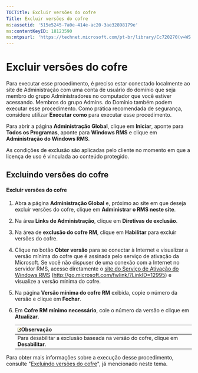 ```yaml
---
TOCTitle: Excluir versões do cofre
Title: Excluir versões do cofre
ms:assetid: '515e5245-7a0e-414e-ac20-3ae32898179e'
ms:contentKeyID: 18123590
ms:mtpsurl: 'https://technet.microsoft.com/pt-br/library/Cc720270(v=WS.10)'
---
```


Excluir versões do cofre
========================

Para executar esse procedimento, é preciso estar conectado localmente ao site de Administração com uma conta de usuário do domínio que seja membro do grupo Administradores no computador que você estiver acessando. Membros do grupo Admins. do Domínio também podem executar esse procedimento. Como prática recomendada de segurança, considere utilizar **Executar como** para executar esse procedimento.

Para abrir a página **Administração Global**, clique em **Iniciar**, aponte para **Todos os Programas**, aponte para **Windows RMS** e clique em **Administração do Windows RMS**.

As condições de exclusão são aplicadas pelo cliente no momento em que a licença de uso é vinculada ao conteúdo protegido.

Excluindo versões do cofre
--------------------------

#### Excluir versões do cofre

1.  Abra a página **Administração Global** e, próximo ao site em que deseja excluir versões do cofre, clique em **Administrar o RMS neste site**.

2.  Na área **Links de Administração**, clique em **Diretivas de exclusão**.

3.  Na área de **exclusão do cofre RM**, clique em **Habilitar** para excluir versões do cofre.

4.  Clique no botão **Obter versão** para se conectar à Internet e visualizar a versão mínima do cofre que é assinada pelo serviço de ativação da Microsoft. Se você não dispuser de uma conexão com a Internet no servidor RMS, acesse diretamente o [site do Serviço de Ativação do Windows RMS](http://go.microsoft.com/fwlink/?linkid=12995) (http://go.microsoft.com/fwlink/?LinkID=12995) e visualize a versão mínima do cofre.

5.  Na página **Versão mínima do cofre RM** exibida, copie o número da versão e clique em **Fechar**.

6.  Em **Cofre RM mínimo necessário**, cole o número da versão e clique em **Atualizar**.

    | ![](images/Cc720270.note(WS.10).gif)Observação        |
    |------------------------------------------------------------------------------------|
    | Para desabilitar a exclusão baseada na versão do cofre, clique em **Desabilitar**. |

Para obter mais informações sobre a execução desse procedimento, consulte "[Excluindo versões do cofre](https://technet.microsoft.com/e287f026-aab2-43ab-93bc-48087da82f36)", já mencionado neste tema.
